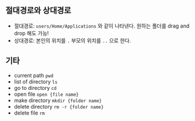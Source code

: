 ## 절대경로와 상대경로

- 절대경로: `users/Home/Applications` 와 같이 나타낸다. 원하는 폴더를 drag and drop 해도 가능!
- 상대경로: 본인의 위치를 `.` 부모의 위치를 `..` 으로 한다.

## 기타

- current path `pwd`
- list of directory `ls`
- go to directory `cd`
- open file `open {file name}`
- make directory `mkdir {folder name}`
- delete directory `rm -r {folder name}`
- delete file `rm`


